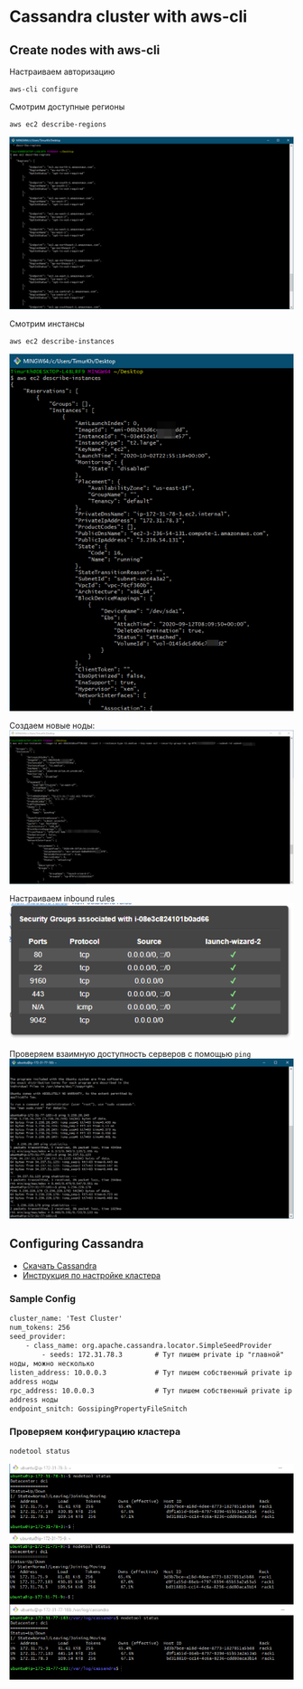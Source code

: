 
# Cassandra cluster with aws-cli

## Create nodes with aws-cli

Настраиваем авторизацию  
```bash
aws-cli configure
```

Смотрим доступные регионы
```bash
aws ec2 describe-regions
```
![](images/1.png)

Смотрим инстансы
```bash
aws ec2 describe-instances
```
![](images/2.png)

Создаем новые ноды:
![](images/3.png)

Настраиваем inbound rules
![](images/4.png)

Проверяем взаимную доступность серверов с помощью `ping` 
![](images/5.png)

## Configuring Cassandra

+ [Скачать Cassandra](https://cassandra.apache.org/download/)
+ [Инструкция по настройке кластера](https://www.jamescoyle.net/how-to/2448-create-a-simple-cassandra-cluster-with-3-nodes)

### Sample Config
```text
cluster_name: 'Test Cluster'
num_tokens: 256
seed_provider:
    - class_name: org.apache.cassandra.locator.SimpleSeedProvider
        - seeds: 172.31.78.3        # Тут пишем private ip "главной" ноды, можно несколько
listen_address: 10.0.0.3            # Тут пишем собственный private ip address ноды
rpc_address: 10.0.0.3               # Тут пишем собственный private ip address ноды
endpoint_snitch: GossipingPropertyFileSnitch
```

### Проверяем конфигурацию кластера

```bash
nodetool status
```
![](images/6.png)


